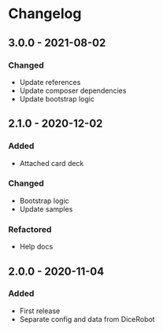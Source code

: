 # Changelog


## 3.0.0 - 2021-08-02

### Changed
- Update references
- Update composer dependencies
- Update bootstrap logic


## 2.1.0 - 2020-12-02

### Added
- Attached card deck

### Changed
- Bootstrap logic
- Update samples

### Refactored
- Help docs


## 2.0.0 - 2020-11-04

### Added
- First release
- Separate config and data from DiceRobot
